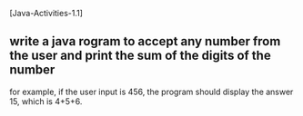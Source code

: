 [Java-Activities-1.1]

## write a java rogram to accept any number from the user and print the sum of the digits of the number
for example, if the user input is 456, the program should display the answer 15, which is 4+5+6.
